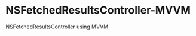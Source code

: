 NSFetchedResultsController-MVVM
===============================

NSFetchedResultsController using MVVM
